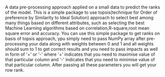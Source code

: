 A data pre-processing approach applied on a small data to predict the ranks of the model. This is a simple package to use topsis(technique for Order of preference by Similarity to Ideal Solution) approach to select best among many things based on different attributes, such as selecting the best Machine Learning algorithms based on correlation,R-square,root mean square error and accuracy. You can use this simple package to get ranks on basis of topsis approach, ypu simply need to pass NumPy array after pre-processing your data along with weights between 0 and 1 and all weights should sum to 1 to get correct results and you need to pass impacts as well in form of '+' or '-' where '+' indicates that you need to maximise value of that particular column and '-' indicates that you need to minimise value of that particular column. After passing all these parameters you will get your row rank.